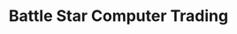 ---
title: "Battle Star Computer Trading"
url: /imus/battle-star-computer-trading/
shop: computer
---